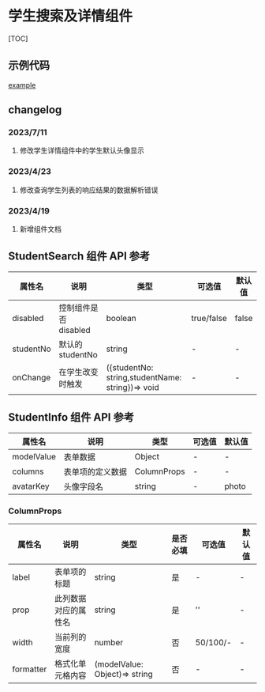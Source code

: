 # 学生搜索及详情组件

[TOC]

## 示例代码

[example](./example.vue)

## changelog

### 2023/7/11

1. 修改学生详情组件中的学生默认头像显示

### 2023/4/23

1. 修改查询学生列表的响应结果的数据解析错误

### 2023/4/19

1. 新增组件文档

## StudentSearch 组件 API 参考

| 属性名    | 说明                  | 类型                                             | 可选值     | 默认值 |
| --------- | --------------------- | ------------------------------------------------ | ---------- | ------ |
| disabled  | 控制组件是否 disabled | boolean                                          | true/false | false  |
| studentNo | 默认的 studentNo      | string                                           | -          | -      |
| onChange  | 在学生改变时触发      | ({studentNo: string,studentName: string})=> void | -          | -      |

## StudentInfo 组件 API 参考

| 属性名     | 说明             | 类型        | 可选值 | 默认值 |
| ---------- | ---------------- | ----------- | ------ | ------ |
| modelValue | 表单数据         | Object      | -      | -      |
| columns    | 表单项的定义数据 | ColumnProps | -      | -      |
| avatarKey  | 头像字段名       | string      | -      | photo  |

### ColumnProps

| 属性名    | 说明                 | 类型                          | 是否必填 | 可选值   | 默认值 |
| --------- | -------------------- | ----------------------------- | -------- | -------- | ------ |
| label     | 表单项的标题         | string                        | 是       | -        | -      |
| prop      | 此列数据对应的属性名 | string                        | 是       | ''       | -      |
| width     | 当前列的宽度         | number                        | 否       | 50/100/- | -      |
| formatter | 格式化单元格内容     | (modelValue: Object)=> string | 否       | -        | -      |
